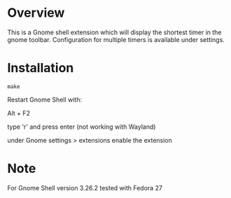# Overview
This is a Gnome shell extension which will display the shortest timer in the gnome toolbar.
Configuration for multiple timers is available under settings.

# Installation
```
make
```

Restart Gnome Shell with:

Alt + F2

type 'r' and press enter (not working with Wayland)

under Gnome settings > extensions enable the extension

# Note
For Gnome Shell version 3.26.2
tested with Fedora 27
